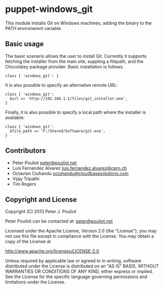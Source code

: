 puppet-windows_git
==============
This module installs Git on Windows machines, adding the binary to the PATH environemnt variable.

Basic usage
-----------
The basic scenario allows the user to install Git. Currently it supports fetching the installer from the main site, suppling a filepath, and the Chocolatey package provider.
Basic installation is follows.

    class { 'windows_git': }

It is also possible to specify an alternative remote URL:

    class { 'windows_git':
      $url => 'http://192.168.1.1/files/git_installer.exe',
    }

Finally, it is also possible to specify a local path where the installer is available:

    class { 'windows_git':
      $file_path => 'F:/Shared/Software/git.exe',
    }

Contributors
------------
 * Peter Pouliot <peter@pouliot.net>
 * Luis Fernandez Alvarez <luis.fernandez.alvarez@cern.ch>
 * Octavian Ciuhandu <ociuhandu@cloudbasesolutions.com>
 * Vijay Tripathi
 * Tim Rogers


Copyright and License
---------------------

Copyright (C) 2013 Peter J. Pouliot

Peter Pouliot can be contacted at: peter@pouliot.net

Licensed under the Apache License, Version 2.0 (the "License");
you may not use this file except in compliance with the License.
You may obtain a copy of the License at

  http://www.apache.org/licenses/LICENSE-2.0

Unless required by applicable law or agreed to in writing, software
distributed under the License is distributed on an "AS IS" BASIS,
WITHOUT WARRANTIES OR CONDITIONS OF ANY KIND, either express or implied.
See the License for the specific language governing permissions and
limitations under the License.
 
